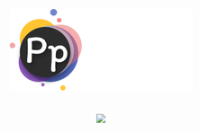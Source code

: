 <p align="center">
  <img src="assets/icons/system_icons/Logo PyPad.png">
</p>

<h1></h1>
<p align="center">

  <img src="https://img.shields.io/github/commit-activity/t/chebupelka8/PyPad-v.2">
  
</p>
